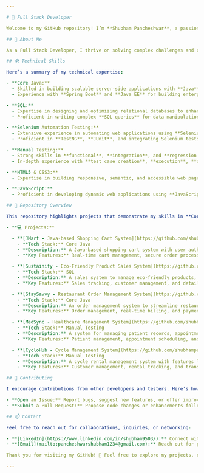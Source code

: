 ```yaml
---

# 🚀 Full Stack Developer

Welcome to my GitHub repository! I’m **Shubham Pancheshwar**, a passionate Full Stack Developer with expertise in **Core Java**, **SQL**, **Selenium Automation Testing**, **Manual Testing**, **HTML5**, **CSS3**, and **JavaScript**. This repository showcases my projects, demonstrating my proficiency in backend and frontend development, automation testing, and database management.

## 🌟 About Me

As a Full Stack Developer, I thrive on solving complex challenges and creating applications that are both functional and user-friendly. With a strong foundation in **Core Java** for server-side development and **SQL** for efficient database management, I’m also proficient in **Selenium Automation Testing** and **Manual Testing** to ensure the reliability and performance of applications. I aim to create solutions that are scalable, maintainable, and robust, whether it’s by developing secure backend systems, optimizing SQL queries, or automating repetitive tasks through testing.

## 🛠️ Technical Skills

Here’s a summary of my technical expertise:

- **Core Java:**
  - Skilled in building scalable server-side applications with **Java**, focusing on object-oriented principles, design patterns, and multithreading.
  - Experience with **Spring Boot** and **Java EE** for building enterprise-level applications.

- **SQL:**
  - Expertise in designing and optimizing relational databases to enhance performance and scalability.
  - Proficient in writing complex **SQL queries** for data manipulation, analysis, and optimization, with strong experience in **MySQL** and **PostgreSQL**.

- **Selenium Automation Testing:**
  - Extensive experience in automating web applications using **Selenium WebDriver**, ensuring consistent and repeatable test executions.
  - Proficient in **TestNG**, **JUnit**, and integrating Selenium tests with CI/CD pipelines to support continuous testing and delivery.

- **Manual Testing:**
  - Strong skills in **functional**, **integration**, and **regression testing** to ensure software reliability and business functionality.
  - In-depth experience with **test case creation**, **execution**, **defect reporting**, and documentation, ensuring quality at every stage of the development process.

- **HTML5 & CSS3:**
  - Expertise in building responsive, semantic, and accessible web pages using **HTML5** and **CSS3** to enhance user experience and accessibility.

- **JavaScript:**
  - Proficient in developing dynamic web applications using **JavaScript** and frameworks like **React** and **Node.js** for building interactive and scalable front-end and back-end systems.

## 📁 Repository Overview

This repository highlights projects that demonstrate my skills in **Core Java**, **SQL**, and **Testing (both Manual and Automated)**. Below are some of my key projects:

- **💻 Projects:**

  - **[JMart - Java-based Shopping Cart System](https://github.com/shubhampancheshwar9503/JMart):**
    - **Tech Stack:** Core Java
    - **Description:** A Java-based shopping cart system with user authentication, product management, and order processing.
    - **Key Features:** Real-time cart management, secure order processing, and payment integration.

  - **[Sustainify - Eco-Friendly Product Sales System](https://github.com/shubhampancheshwar9503/Sustainify):**
    - **Tech Stack:** SQL
    - **Description:** A sales system to manage eco-friendly products, track sales, and analyze data.
    - **Key Features:** Sales tracking, customer management, and detailed analytics.

  - **[StaySavvy - Restaurant Order Management System](https://github.com/shubhampancheshwar9503/StaySavvy):**
    - **Tech Stack:** Core Java
    - **Description:** An order management system to streamline restaurant operations, including real-time billing and order tracking.
    - **Key Features:** Order management, real-time billing, and payment processing.

  - **[MedSync - Healthcare Management System](https://github.com/shubhampancheshwar9503/MedSync):**
    - **Tech Stack:** Manual Testing
    - **Description:** A system for managing patient records, appointments, and health data.
    - **Key Features:** Patient management, appointment scheduling, and health record tracking.

  - **[CycloHub - Cycle Management System](https://github.com/shubhampancheshwar9503/CycloHub):**
    - **Tech Stack:** Manual Testing
    - **Description:** A cycle rental management system with features like customer tracking, rental management, and transaction reporting.
    - **Key Features:** Customer management, rental tracking, and transaction history.

## 🤝 Contributing

I encourage contributions from other developers and testers. Here’s how you can help improve the projects:

- **Open an Issue:** Report bugs, suggest new features, or offer improvements.
- **Submit a Pull Request:** Propose code changes or enhancements following the guidelines in each repository.

## 📫 Contact

Feel free to reach out for collaborations, inquiries, or networking:

- **[LinkedIn](https://www.linkedin.com/in/shubham9503/):** Connect with me for professional updates and opportunities.
- **[Email](mailto:pancheshwarshubham1234@gmail.com):** Reach out for project-related discussions or general communication.

Thank you for visiting my GitHub! 🌟 Feel free to explore my projects, contribute, and connect for potential collaborations. Let’s build great solutions together!

---
```

